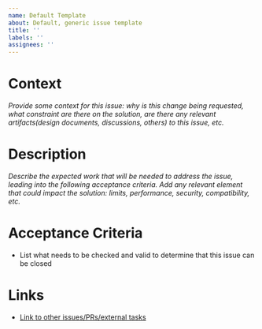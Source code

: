 ```yaml
---
name: Default Template
about: Default, generic issue template
title: ''
labels: ''
assignees: ''
---
```


# Context

_Provide some context for this issue: why is this change being requested, what constraint are there on the solution, are there any relevant artifacts(design documents, discussions, others) to this issue, etc._

# Description

_Describe the expected work that will be needed to address the issue, leading into the following acceptance criteria. Add any relevant element that could impact the solution: limits, performance, security, compatibility, etc._

# Acceptance Criteria

- List what needs to be checked and valid to determine that this issue can be closed

# Links

- [Link to other issues/PRs/external tasks](www.example.com)
